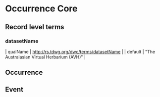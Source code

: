 # Occurrence Core

## Record level terms
### datasetName
| qualName | http://rs.tdwg.org/dwc/terms/datasetName |
| default  | "The Australasian Virtual Herbarium (AVH)" |

## Occurrence

## Event
